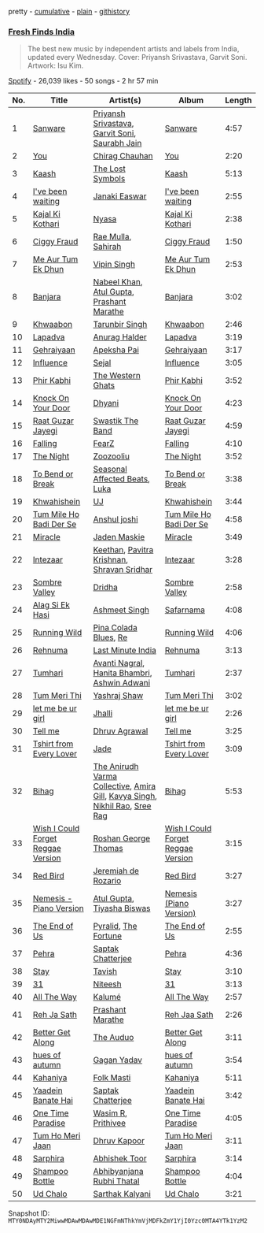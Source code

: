 pretty - [cumulative](/playlists/cumulative/37i9dQZF1DXaRf94BiB7fV.md) - [plain](/playlists/plain/37i9dQZF1DXaRf94BiB7fV) - [githistory](https://github.githistory.xyz/mackorone/spotify-playlist-archive/blob/main/playlists/plain/37i9dQZF1DXaRf94BiB7fV)

### [Fresh Finds India](https://open.spotify.com/playlist/37i9dQZF1DXaRf94BiB7fV)

> The best new music by independent artists and labels from India, updated every Wednesday\. Cover: Priyansh Srivastava, Garvit Soni\. Artwork: Isu Kim.

[Spotify](https://open.spotify.com/user/spotify) - 26,039 likes - 50 songs - 2 hr 57 min

| No. | Title | Artist(s) | Album | Length |
|---|---|---|---|---|
| 1 | [Sanware](https://open.spotify.com/track/4qBHgJWDMuWhgWwp2FFz7z) | [Priyansh Srivastava](https://open.spotify.com/artist/1mmWHJzVXCNSQBlbeAMKFU), [Garvit Soni](https://open.spotify.com/artist/4MCoxHC5rvQP0I7o63RXSH), [Saurabh Jain](https://open.spotify.com/artist/20YBMuBchncywfuOulfmtG) | [Sanware](https://open.spotify.com/album/1MjMz9NFcXGDktqiB5h4r5) | 4:57 |
| 2 | [You](https://open.spotify.com/track/2jKakqxjSTttFpXqjE5Sus) | [Chirag Chauhan](https://open.spotify.com/artist/10tfh1HueB8XVyZNtlNMkU) | [You](https://open.spotify.com/album/3FPlSl4qqXIPDIcqJxa0Tt) | 2:20 |
| 3 | [Kaash](https://open.spotify.com/track/3rv5JNulZpQa6GNTUzkkuU) | [The Lost Symbols](https://open.spotify.com/artist/5ABVMc7CPQJ9RZHoBFuXpa) | [Kaash](https://open.spotify.com/album/4nNF03vVV0YRqDl3XK1eTA) | 5:13 |
| 4 | [I've been waiting](https://open.spotify.com/track/6ZHgVnde6D4MQWI6WqsR8b) | [Janaki Easwar](https://open.spotify.com/artist/2GW2PAJBvHcylpYS88oIll) | [I've been waiting](https://open.spotify.com/album/3wtQp2r8qyfQkth7b6SGjm) | 2:55 |
| 5 | [Kajal Ki Kothari](https://open.spotify.com/track/6uJqHVZywlATUGDL0Sgd5L) | [Nyasa](https://open.spotify.com/artist/4aUL9eVquuxmpw9zvSWkQM) | [Kajal Ki Kothari](https://open.spotify.com/album/25YZxEIE5B27saGEJ62yST) | 2:38 |
| 6 | [Ciggy Fraud](https://open.spotify.com/track/5yFnnzlWpWvHUOuEx1MFQe) | [Rae Mulla](https://open.spotify.com/artist/0a1S8Sk8xsmP5zQGPO8UJK), [Sahirah](https://open.spotify.com/artist/7klVdpMzxmDNKipQDIGjh0) | [Ciggy Fraud](https://open.spotify.com/album/4zxwiIQUM7vUs9oJRQYVMV) | 1:50 |
| 7 | [Me Aur Tum Ek Dhun](https://open.spotify.com/track/6WnNcu6AQBKGKYSRMvByMZ) | [Vipin Singh](https://open.spotify.com/artist/3TGlt6sJbS4hMPy5MDcDQp) | [Me Aur Tum Ek Dhun](https://open.spotify.com/album/0Micnnzypv64582jJpHbOQ) | 2:53 |
| 8 | [Banjara](https://open.spotify.com/track/3WVslJCrQe49u3dDZJeDs5) | [Nabeel Khan](https://open.spotify.com/artist/2qZGx2PePH5xvnqLulwEp8), [Atul Gupta](https://open.spotify.com/artist/6oBR9IHSypECG3HX96270k), [Prashant Marathe](https://open.spotify.com/artist/2j8QqSWMojyNw3aNnRB4kV) | [Banjara](https://open.spotify.com/album/5i0elnoy2XwFZfdzTF656n) | 3:02 |
| 9 | [Khwaabon](https://open.spotify.com/track/4uP0X4Q6RpUlQpbLwVpZAC) | [Tarunbir Singh](https://open.spotify.com/artist/2wwqslo97YMueTazwgelvF) | [Khwaabon](https://open.spotify.com/album/5yE1nDkkSq6v1ZCBp5C882) | 2:46 |
| 10 | [Lapadva](https://open.spotify.com/track/39xh38Je8dutb4nt1yD53O) | [Anurag Halder](https://open.spotify.com/artist/3UWJY7zUWJHuprLrrgNAa0) | [Lapadva](https://open.spotify.com/album/5f4Lvje04d786woyHvLBZR) | 3:19 |
| 11 | [Gehraiyaan](https://open.spotify.com/track/3tIL20s2B1Bu1ciJSGVyuU) | [Apeksha Pai](https://open.spotify.com/artist/6CC1WUZF9zNnZRC4qigNHx) | [Gehraiyaan](https://open.spotify.com/album/7mwwpCly2dIEh7Tw7AgjDc) | 3:17 |
| 12 | [Influence](https://open.spotify.com/track/4Z2OM8ee7otbDSj5j36auJ) | [Sejal](https://open.spotify.com/artist/1A7xjiZRn87g7WFbG9oMqU) | [Influence](https://open.spotify.com/album/0M99FagW3k4zbReKwAjVGU) | 3:05 |
| 13 | [Phir Kabhi](https://open.spotify.com/track/0EBb6OTf6tHdxBwCajqahD) | [The Western Ghats](https://open.spotify.com/artist/3vX5K7r9Icdjsrlax4FzWv) | [Phir Kabhi](https://open.spotify.com/album/78X9YPJsaCvtjk4KfnLMeo) | 3:52 |
| 14 | [Knock On Your Door](https://open.spotify.com/track/1BrBuqPgncjfrZllbxuuFu) | [Dhyani](https://open.spotify.com/artist/6sJyp6clhBx4Z4SpsyYA9n) | [Knock On Your Door](https://open.spotify.com/album/3KRao09zAGuksWecuzLrMm) | 4:23 |
| 15 | [Raat Guzar Jayegi](https://open.spotify.com/track/7xeE7hMmfs3K3IgmYmNmZR) | [Swastik The Band](https://open.spotify.com/artist/740SYcL7Hl2TatDM2wYV8V) | [Raat Guzar Jayegi](https://open.spotify.com/album/0d0SEwjiwKyzfgiM4amnCV) | 4:59 |
| 16 | [Falling](https://open.spotify.com/track/0lZniSnf0OWtxoIrAB2Jin) | [FearZ](https://open.spotify.com/artist/28pMYmVYi6dI3wR8aFPS9L) | [Falling](https://open.spotify.com/album/5FEB9ICJg3LCXr847800Fk) | 4:10 |
| 17 | [The Night](https://open.spotify.com/track/2dxPqhexpGTxkqDeHoCTnu) | [Zoozooliu](https://open.spotify.com/artist/6TEGu9VkrZzzxCn4qACCRE) | [The Night](https://open.spotify.com/album/5rKQOTXL3oJkJVdndBdhZq) | 3:52 |
| 18 | [To Bend or Break](https://open.spotify.com/track/2cbjz0tBmeQQF5XX8wBfZ1) | [Seasonal Affected Beats](https://open.spotify.com/artist/1fpm7q8YoBTXIiS4jJLPbs), [Luka](https://open.spotify.com/artist/3pBGsDYnC5jRuBro2o8wvv) | [To Bend or Break](https://open.spotify.com/album/1ll3qcB5seNiQvEnX4B7lZ) | 3:38 |
| 19 | [Khwahishein](https://open.spotify.com/track/1oNJZUHXXC0epxlbi7xNvv) | [UJ](https://open.spotify.com/artist/3aPIRIEIjZwC3FAvcjf7gE) | [Khwahishein](https://open.spotify.com/album/0OPH41nq3v1xM78cecoD5b) | 3:44 |
| 20 | [Tum Mile Ho Badi Der Se](https://open.spotify.com/track/7pTWZLVQngaegF2Q2xROEx) | [Anshul joshi](https://open.spotify.com/artist/0Z9PXJOz9n6hswjUTrukT9) | [Tum Mile Ho Badi Der Se](https://open.spotify.com/album/6veMQnDdYHEcOToYSxEoE4) | 4:58 |
| 21 | [Miracle](https://open.spotify.com/track/5daYg1jlX2JoOgDnlK4V0m) | [Jaden Maskie](https://open.spotify.com/artist/14GDCPY8cDyxLReAEXiNt0) | [Miracle](https://open.spotify.com/album/2OPof019rnmR6xThgEF71j) | 3:49 |
| 22 | [Intezaar](https://open.spotify.com/track/0xPcofTjKnu2qxBoetfMDv) | [Keethan](https://open.spotify.com/artist/6pPhJfUm9223ZTDFuz3ISJ), [Pavitra Krishnan](https://open.spotify.com/artist/6MweA91gS8GfzoAOF7fjCA), [Shravan Sridhar](https://open.spotify.com/artist/0TMLPi3f3qrkHV8y7Ccvec) | [Intezaar](https://open.spotify.com/album/1sjfUYOF4tfYNlve1nJZRu) | 3:28 |
| 23 | [Sombre Valley](https://open.spotify.com/track/5YLgjQFodijfE9A2iDPGkW) | [Dridha](https://open.spotify.com/artist/1Es2pwZLCpNubImbBdJwyr) | [Sombre Valley](https://open.spotify.com/album/0STeETeHyVGGhyB28DB2MQ) | 2:58 |
| 24 | [Alag Si Ek Hasi](https://open.spotify.com/track/70EtcjcAOmKpiRycmiuBQd) | [Ashmeet Singh](https://open.spotify.com/artist/4lCE4dplVcSWt03SFKtUAb) | [Safarnama](https://open.spotify.com/album/5OIEgZu0hlYhY0cVQbz19L) | 4:08 |
| 25 | [Running Wild](https://open.spotify.com/track/5IcVqCATeKoeIzwO59x2rQ) | [Pina Colada Blues](https://open.spotify.com/artist/1pSV6wx1cZQB3l7c2wY3mE), [Re](https://open.spotify.com/artist/0iSDGSXnBqj6tsCvalnXWX) | [Running Wild](https://open.spotify.com/album/5HDWAd2X2IusRByOzqfTLZ) | 4:06 |
| 26 | [Rehnuma](https://open.spotify.com/track/4l9YKebWc0WGhcNbtJFeRe) | [Last Minute India](https://open.spotify.com/artist/6yi4BexeHDzQeuiDzXqTcg) | [Rehnuma](https://open.spotify.com/album/5ZG20aDD6ZyqeFHyDzufeO) | 3:13 |
| 27 | [Tumhari](https://open.spotify.com/track/0RSTkts3GU4t25TL9dd81D) | [Avanti Nagral](https://open.spotify.com/artist/2Wwa2Sov84hVY7Hxfqu71Y), [Hanita Bhambri](https://open.spotify.com/artist/3Y5nIabMJLTsWgW6Jqdn7n), [Ashwin Adwani](https://open.spotify.com/artist/5kiwICyQNDmCtwOPLvgY04) | [Tumhari](https://open.spotify.com/album/0dnrBLAYnrL7WVSOhVcYlq) | 2:37 |
| 28 | [Tum Meri Thi](https://open.spotify.com/track/4PN3qVs0PdkJLQ9NhKNZs0) | [Yashraj Shaw](https://open.spotify.com/artist/4Keab6DPv2j6t42GO9vmfI) | [Tum Meri Thi](https://open.spotify.com/album/4X5y4yLH8fUoTOpVdq3uGU) | 3:02 |
| 29 | [let me be ur girl](https://open.spotify.com/track/41nxLNYVHCEbhiFyGUNMWL) | [Jhalli](https://open.spotify.com/artist/4WYrwXBnVA79QFb6pI3xEf) | [let me be ur girl](https://open.spotify.com/album/2mBv4UZmkdTU3YHAkx6oRi) | 2:26 |
| 30 | [Tell me](https://open.spotify.com/track/6ajDLytZHTxhJ7Z2effAjs) | [Dhruv Agrawal](https://open.spotify.com/artist/74B9dxq6VtP8Dc075zk9qZ) | [Tell me](https://open.spotify.com/album/2jUxHE8xTJOtE2jeYdGHju) | 3:25 |
| 31 | [Tshirt from Every Lover](https://open.spotify.com/track/0EowI2XZZBPCAzzLw3chj2) | [Jade](https://open.spotify.com/artist/6ORdQjvgWDb4jw2MludymS) | [Tshirt from Every Lover](https://open.spotify.com/album/63DC104PU0hU6IvcdDqCNf) | 3:09 |
| 32 | [Bihag](https://open.spotify.com/track/5pcewCfXI5xVVdDsPQbi4g) | [The Anirudh Varma Collective](https://open.spotify.com/artist/3bD7WaIwFeJMNv8smNGODB), [Amira Gill](https://open.spotify.com/artist/3ZW8Uj45dj58KkgqkFBLIS), [Kavya Singh](https://open.spotify.com/artist/3wfNDxeCBMNpbxBhKOk6rm), [Nikhil Rao](https://open.spotify.com/artist/6OSQbUN4wMOyMEEBsG5u5S), [Sree Rag](https://open.spotify.com/artist/5tDlXhji6JOZh7wTiWK3h5) | [Bihag](https://open.spotify.com/album/3K2vEVbx5qQ3I4PYTWPdKy) | 5:53 |
| 33 | [Wish I Could Forget Reggae Version](https://open.spotify.com/track/0eEvFRSDGk5zcnHdssCMqV) | [Roshan George Thomas](https://open.spotify.com/artist/0TnrO3FSj8aGi84txKLp4W) | [Wish I Could Forget Reggae Version](https://open.spotify.com/album/3FezbDU6XWfopVAyRRePeq) | 3:15 |
| 34 | [Red Bird](https://open.spotify.com/track/55M59kBeyclzrvJNGxZKEn) | [Jeremiah de Rozario](https://open.spotify.com/artist/77JtYqejZiIOtqTfrtadna) | [Red Bird](https://open.spotify.com/album/02kqqdKnICvlK2bGEFeFOU) | 3:27 |
| 35 | [Nemesis \- Piano Version](https://open.spotify.com/track/1jMp50DxGbTxSfT6TmE6J1) | [Atul Gupta](https://open.spotify.com/artist/6oBR9IHSypECG3HX96270k), [Tiyasha Biswas](https://open.spotify.com/artist/7FkdnltvTpv8g1eLFJb4BJ) | [Nemesis \(Piano Version\)](https://open.spotify.com/album/7Ci2rAr21IuxtuExCmBhr8) | 3:27 |
| 36 | [The End of Us](https://open.spotify.com/track/49j6Zdk3fv1w9CZ6FrCDqN) | [Pyralid](https://open.spotify.com/artist/3vfKOf2HvIzI5d1VV1YSc4), [The Fortune](https://open.spotify.com/artist/0mCfhSsbnUKYjUzEV0Ljn6) | [The End of Us](https://open.spotify.com/album/1sA712BXfxc4nlnYHKypXg) | 2:55 |
| 37 | [Pehra](https://open.spotify.com/track/1MVhlOgfAGplNo91TmjSuA) | [Saptak Chatterjee](https://open.spotify.com/artist/7rcHjaw38oHqxTjwQUnlRc) | [Pehra](https://open.spotify.com/album/2WsORAvfZc4ZwotHyQ6vOK) | 4:36 |
| 38 | [Stay](https://open.spotify.com/track/5bOwnBLmVtmhvCX4xH6aLa) | [Tavish](https://open.spotify.com/artist/6La5oy9Zt6Ear5iavYqOwa) | [Stay](https://open.spotify.com/album/0Yq6IjajAjXln0GVDtzoKb) | 3:10 |
| 39 | [31](https://open.spotify.com/track/2oGYin33bQAA7M2s0pSQQ6) | [Niteesh](https://open.spotify.com/artist/3iu4ocNZqxRdlR7m8VuICs) | [31](https://open.spotify.com/album/3E8SGHvPEMc3ivqlwQoBEu) | 3:13 |
| 40 | [All The Way](https://open.spotify.com/track/62IflgB9DAseNCHfkGBpkL) | [Kalumé](https://open.spotify.com/artist/5p9hcmZfvnNdDLLWt5NzxZ) | [All The Way](https://open.spotify.com/album/2XO5CeRVsbNvF8Mbbn7E5b) | 2:57 |
| 41 | [Reh Ja Sath](https://open.spotify.com/track/70Sww4aNEAPpscGIari2Aq) | [Prashant Marathe](https://open.spotify.com/artist/2j8QqSWMojyNw3aNnRB4kV) | [Reh Jaa Sath](https://open.spotify.com/album/5nI5VzNcJRVNd7J9iQOxut) | 2:26 |
| 42 | [Better Get Along](https://open.spotify.com/track/7pIPBqAywyJbaI4An1sxBP) | [The Auduo](https://open.spotify.com/artist/20RmWBMgdOhJ1wo0C87IjR) | [Better Get Along](https://open.spotify.com/album/5lsvI7c95h10H2mEp0r48k) | 3:11 |
| 43 | [hues of autumn](https://open.spotify.com/track/3FhkU4wmGMYs8sYEZ0mbgm) | [Gagan Yadav](https://open.spotify.com/artist/7bowiND8ptfZqWWApLisdi) | [hues of autumn](https://open.spotify.com/album/5ZoDNnUCMG1kPRDVY9sKrh) | 3:54 |
| 44 | [Kahaniya](https://open.spotify.com/track/3YrWCnT9NPKKFqd2JvBeVm) | [Folk Masti](https://open.spotify.com/artist/5Qapk0MGIuQHLeYfMdweEl) | [Kahaniya](https://open.spotify.com/album/5ybcdBOHeuCyN25FKSG1Li) | 5:11 |
| 45 | [Yaadein Banate Hai](https://open.spotify.com/track/7flzvsf1mEhBQD3yFeUbMj) | [Saptak Chatterjee](https://open.spotify.com/artist/7rcHjaw38oHqxTjwQUnlRc) | [Yaadein Banate Hai](https://open.spotify.com/album/36p3T8WOvQ1Pc4S9mGEugS) | 3:42 |
| 46 | [One Time Paradise](https://open.spotify.com/track/5qE3rPpPIn27F8E6zadEHr) | [Wasim R](https://open.spotify.com/artist/3VpaMk7vUcWlbF9GhqNoT2), [Prithivee](https://open.spotify.com/artist/2C4HzkDtpEuDwxiqsy5nj7) | [One Time Paradise](https://open.spotify.com/album/3NosF7tVnaT75YPxbxFrYJ) | 4:05 |
| 47 | [Tum Ho Meri Jaan](https://open.spotify.com/track/1ep3GANsKxGfv3cnBtQH2e) | [Dhruv Kapoor](https://open.spotify.com/artist/25RpK0wKK891C05JinG9ii) | [Tum Ho Meri Jaan](https://open.spotify.com/album/2OGhq1iqXwWJzQJC7tffzy) | 3:11 |
| 48 | [Sarphira](https://open.spotify.com/track/1GQRJjhkgiU3QXMENyBLQl) | [Abhishek Toor](https://open.spotify.com/artist/66J3N2wLvIaDL41HhdEJTu) | [Sarphira](https://open.spotify.com/album/72G91MGoSt0p0pLZz6siU6) | 3:14 |
| 49 | [Shampoo Bottle](https://open.spotify.com/track/2bKEG2fGHmWjdCfZAyfNdf) | [Abhibyanjana Rubhi Thatal](https://open.spotify.com/artist/4rIDUByMY1YA06i21uL6vM) | [Shampoo Bottle](https://open.spotify.com/album/4sSWUGMwMbQV4qor0JJFfF) | 4:04 |
| 50 | [Ud Chalo](https://open.spotify.com/track/7kOWOA4hDByWd1Ig4vwVJt) | [Sarthak Kalyani](https://open.spotify.com/artist/33ZaVn459vwF8UVDS6sWxh) | [Ud Chalo](https://open.spotify.com/album/4poQzoEjLTQlwfdw7FSy4R) | 3:21 |

Snapshot ID: `MTY0NDAyMTY2MiwwMDAwMDAwMDE1NGFmNThkYmVjMDFkZmY1YjI0Yzc0MTA4YTk1YzM2`